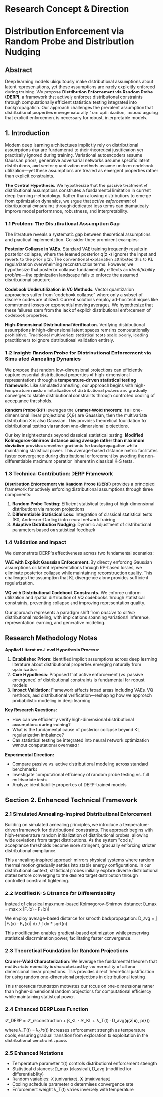 # Research Concept & Direction

# Distribution Enforcement via Random Probe and Distribution Nudging

## Abstract

Deep learning models ubiquitously make distributional assumptions about latent representations, yet these assumptions are rarely explicitly enforced during training. We propose **Distribution Enforcement via Random Probe (DERP)**, a framework that actively enforces distributional constraints through computationally efficient statistical testing integrated into backpropagation. Our approach challenges the prevalent assumption that distributional properties emerge naturally from optimization, instead arguing that explicit enforcement is necessary for robust, interpretable models.

## 1. Introduction

Modern deep learning architectures implicitly rely on distributional assumptions that are fundamental to their theoretical justification yet practically ignored during training. Variational autoencoders assume Gaussian priors, generative adversarial networks assume specific latent distributions, and vector quantization methods assume uniform codebook utilization—yet these assumptions are treated as emergent properties rather than explicit constraints.

**The Central Hypothesis.** We hypothesize that the passive treatment of distributional assumptions constitutes a fundamental limitation in current deep learning methodology. Rather than allowing distributions to emerge from optimization dynamics, we argue that *active enforcement* of distributional constraints through dedicated loss terms can dramatically improve model performance, robustness, and interpretability.

### 1.1 Problem: The Distributional Assumption Gap

The literature reveals a systematic gap between theoretical assumptions and practical implementation. Consider three prominent examples:

**Posterior Collapse in VAEs.** Standard VAE training frequently results in posterior collapse, where the learned posterior q(z|x) ignores the input and reverts to the prior p(z). The conventional explanation attributes this to KL regularization overwhelming reconstruction terms. However, we hypothesize that posterior collapse fundamentally reflects an *identifiability problem*—the optimization landscape fails to enforce the assumed distributional structure.

**Codebook Underutilization in VQ Methods.** Vector quantization approaches suffer from "codebook collapse" where only a subset of discrete codes are utilized. Current solutions employ ad-hoc techniques like commitment losses or exponential moving averages. We hypothesize that these failures stem from the lack of explicit distributional enforcement of codebook properties.

**High-Dimensional Distributional Verification.** Verifying distributional assumptions in high-dimensional latent spaces remains computationally prohibitive. Traditional multivariate statistical tests scale poorly, leading practitioners to ignore distributional validation entirely.

### 1.2 Insight: Random Probe for Distributional Enforcement via Simulated Annealing Dynamics

We propose that random low-dimensional projections can efficiently capture essential distributional properties of high-dimensional representations through a **temperature-driven statistical testing framework**. Like simulated annealing, our approach begins with high-temperature random initialization of distributional probes and gradually converges to stable distributional constraints through controlled cooling of acceptance thresholds.

**Random Probe (RP)** leverages the **Cramer-Wold theorem**: if all one-dimensional linear projections ⟨X,θ⟩ are Gaussian, then the multivariate distribution X is also Gaussian. This provides theoretical foundation for distributional testing via random one-dimensional projections.

Our key insight extends beyond classical statistical testing: **Modified Kolmogorov-Smirnov distance using average rather than maximum deviation** provides smoother gradients for backpropagation while maintaining statistical power. This average-based distance metric facilitates faster convergence during distributional enforcement by avoiding the non-differentiable maximum operation inherent in classical K-S tests.

### 1.3 Technical Contribution: DERP Framework

**Distribution Enforcement via Random Probe (DERP)** provides a principled framework for actively enforcing distributional assumptions through three components:

1. **Random Probe Testing**: Efficient statistical testing of high-dimensional distributions via random projections
2. **Differentiable Statistical Loss**: Integration of classical statistical tests (KS, Anderson-Darling) into neural network training
3. **Adaptive Distribution Nudging**: Dynamic adjustment of distributional parameters based on statistical feedback

### 1.4 Validation and Impact

We demonstrate DERP's effectiveness across two fundamental scenarios:

**VAE with Explicit Gaussian Enforcement.** By directly enforcing Gaussian assumptions on latent representations through RP-based losses, we eliminate posterior collapse while maintaining reconstruction quality. This challenges the assumption that KL divergence alone provides sufficient regularization.

**VQ with Distributional Codebook Constraints.** We enforce uniform utilization and spatial distribution of VQ codebooks through statistical constraints, preventing collapse and improving representation quality.

Our approach represents a paradigm shift from *passive* to *active* distributional modeling, with implications spanning variational inference, representation learning, and generative modeling.

## Research Methodology Notes

**Applied Literature-Level Hypothesis Process:**

1. **Established Priors**: Identified implicit assumptions across deep learning literature about distributional properties emerging naturally from optimization
2. **Core Hypothesis**: Proposed that active enforcement (vs. passive emergence) of distributional constraints is fundamental for robust models
3. **Impact Validation**: Framework affects broad areas including VAEs, VQ methods, and distributional verification—reshaping how we approach probabilistic modeling in deep learning

**Key Research Questions:**

* How can we efficiently verify high-dimensional distributional assumptions during training?
* What is the fundamental cause of posterior collapse beyond KL regularization imbalance?
* Can statistical testing be integrated into neural network optimization without computational overhead?

**Experimental Direction:**

* Compare passive vs. active distributional modeling across standard benchmarks
* Investigate computational efficiency of random probe testing vs. full multivariate tests
* Analyze identifiability properties of DERP-trained models

## Section 2. Enhanced Technical Framework

### 2.1 Simulated Annealing-Inspired Distributional Enforcement

Building on simulated annealing principles, we introduce a temperature-driven framework for distributional constraints. The approach begins with high-temperature random initialization of distributional probes, allowing wide deviations from target distributions. As the system "cools," acceptance thresholds become more stringent, gradually enforcing stricter distributional compliance.

This annealing-inspired approach mirrors physical systems where random thermal motion gradually settles into stable energy configurations. In our distributional context, statistical probes initially explore diverse distributional states before converging to the desired target distribution through controlled constraint tightening.

### 2.2 Modified K-S Distance for Differentiability

Instead of classical maximum-based Kolmogorov-Smirnov distance:
D\_max \= max\_x |F₁(x) - F₂(x)|

We employ average-based distance for smooth backpropagation:
D\_avg \= ∫ |F₁(x) - F₂(x)| dx / ∫ dx * sqrt(n)

This modification enables gradient-based optimization while preserving statistical discrimination power, facilitating faster convergence.

### 2.3 Theoretical Foundation for Random Projections

**Cramer-Wold Characterization**: We leverage the fundamental theorem that multivariate normality is characterized by the normality of all one-dimensional linear projections. This provides direct theoretical justification for using random one-dimensional projections in distributional testing.

This theoretical foundation motivates our focus on one-dimensional rather than higher-dimensional random projections for computational efficiency while maintaining statistical power.

### 2.4 Enhanced DERP Loss Function

ℒ\_DERP \= ℒ\_reconstruction + β\_KL · ℒ\_KL + λ\_T(t) · D\_avg(q(**z**|**x**), p(**z**))

where λ\_T(t) \= λ₀/τ(t) increases enforcement strength as temperature cools, ensuring gradual transition from exploration to exploitation in the distributional constraint space.

### 2.5 Enhanced Notations

* Temperature parameter τ(t) controls distributional enforcement strength
* Statistical distances: D\_max (classical), D\_avg (modified for differentiability)
* Random variables: X (univariate), **X** (multivariate)
* Cooling schedule parameter α determines convergence rate
* Enforcement weight λ\_T(t) varies inversely with temperature